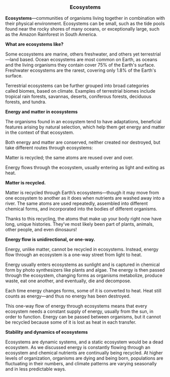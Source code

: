 <div align="center">
  <h3>Ecosystems</h3>
</div>

**Ecosystems**—communities of organisms living together in combination with their physical environment. Ecosystems can be small, such as the tide pools found near the rocky shores of many oceans, or exceptionally large, such as the Amazon Rainforest in South America. 

**What are ecosystems like?**

Some ecosystems are marine, others freshwater, and others yet terrestrial—land based. Ocean ecosystems are most common on Earth, as oceans and the living organisms they contain cover 75% of the Earth's surface. Freshwater ecosystems are the rarest, covering only 1.8% of the Earth's surface.

Terrestrial ecosystems can be further grouped into broad categories called biomes, based on climate. Examples of terrestrial biomes include tropical rain forests, savannas, deserts, coniferous forests, deciduous forests, and tundra. 

**Energy and matter in ecosystems**

The organisms found in an ecosystem tend to have adaptations, beneficial features arising by natural selection, which help them get energy and matter in the context of that ecosystem.

Both energy and matter are conserved, neither created nor destroyed, but take different routes through ecosystems:

Matter is recycled; the same atoms are reused over and over.

Energy flows through the ecosystem, usually entering as light and exiting as heat.

**Matter is recycled.**

Matter is recycled through Earth’s ecosystems—though it may move from one ecosystem to another as it does when nutrients are washed away into a river. The same atoms are used repeatedly, assembled into different chemical forms, and incorporated into the bodies of different organisms.

Thanks to this recycling, the atoms that make up your body right now have long, unique histories. They’ve most likely been part of plants, animals, other people, and even dinosaurs!

**Energy flow is unidirectional, or one-way.**

Energy, unlike matter, cannot be recycled in ecosystems. Instead, energy flow through an ecosystem is a one-way street from light to heat.

Energy usually enters ecosystems as sunlight and is captured in chemical form by photo synthesizers like plants and algae. The energy is then passed through the ecosystem, changing forms as organisms metabolize, produce waste, eat one another, and eventually, die and decompose.

Each time energy changes forms, some of it is converted to heat. Heat still counts as energy—and thus no energy has been destroyed.

This one-way flow of energy through ecosystems means that every ecosystem needs a constant supply of energy, usually from the sun, in order to function. Energy can be passed between organisms, but it cannot be recycled because some of it is lost as heat in each transfer.

**Stability and dynamics of ecosystems**

Ecosystems are dynamic systems, and a static ecosystem would be a dead ecosystem. As we discussed  energy is constantly flowing through an ecosystem and chemical nutrients are continually being recycled. At higher levels of organization, organisms are dying and being born, populations are fluctuating in their numbers, and climate patterns are varying seasonally and in less predictable ways.
